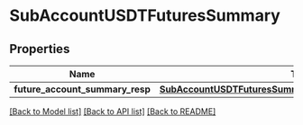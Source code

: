# SubAccountUSDTFuturesSummary

## Properties
Name | Type | Description | Notes
------------ | ------------- | ------------- | -------------
**future_account_summary_resp** | [**SubAccountUSDTFuturesSummaryFutureAccountSummaryResp**](SubAccountUSDTFuturesSummaryFutureAccountSummaryResp.md) |  | 

[[Back to Model list]](../README.md#documentation-for-models) [[Back to API list]](../README.md#documentation-for-api-endpoints) [[Back to README]](../README.md)

